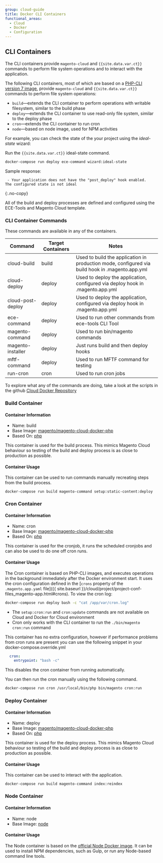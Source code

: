 ```yaml
---
group: cloud-guide
title: Docker CLI Containers
functional_areas:
  - Cloud
  - Docker
  - Configuration
---
```


## CLI Containers

The CLI containers provide `magento-cloud` and `{{site.data.var.ct}}` commands to perform file system operations and to interact with the application.

The following CLI containers, most of which are based on a [PHP-CLI version 7 image](https://hub.docker.com/r/magento/magento-cloud-docker-php), provide `magento-cloud` and `{{site.data.var.ct}}` commands to perform file system operations:

-  `build`—extends the CLI container to perform operations with writable filesystem, similar to the build phase
-  `deploy`—extends the CLI container to use read-only file system, similar to the deploy phase
-  `cron`—extends the CLI container to run cron
-  `node`—based on node image, used for NPM activities

For example, you can check the state of the your project using the _ideal-state_ wizard:

Run the `{{site.data.var.ct}}` ideal-state command.

```bash
docker-compose run deploy ece-command wizard:ideal-state
```

Sample response:

```terminal
 - Your application does not have the "post_deploy" hook enabled.
The configured state is not ideal
```
{:.no-copy}

All of the build and deploy processes are defined and configured using the ECE-Tools and Magento Cloud template.

### CLI Container Commands

These commands are available in any of the containers.

| Command    | Target Containers   |  Notes
| ------------- |  ------------------ |------------------
| cloud-build | build | Used to build the application in production mode, configured via build hook in .magento.app.yml
| cloud-deploy | deploy | Used to deploy the application, configured via deploy hook in .magento.app.yml
| cloud-post-deploy | deploy | Used to deploy the application, configured via deploy hook in .magento.app.yml
| ece-command | deploy | Used to run other commands from ece-tools CLI Tool
| magento-command | deploy | Used to run bin/magento commands
| magento-installer | deploy | Just runs build and then deploy hooks
| mftf-command | deploy | Used to run MFTF command for testing
| run-cron | cron | Used to run cron jobs

To explore what any of the commands are doing, take a look at the scripts in the github [Cloud Docker Repository](https://github.com/magento/magento-cloud-docker/tree/develop/images/php/cli/bin)

### Build Container

#### Container Information

-  Name: build
-  Base Image: [magento/magento-cloud-docker-php](https://hub.docker.com/r/magento/magento-cloud-docker-php)
-  Based On: [php](https://hub.docker.com/_/php)

This container is used for the build process. This mimics Magento Cloud behaviour so testing of the build and deploy process is as close to production as possible.

#### Container Usage

This container can be used to run commands manually recreating steps from the build process.
```
docker-compose run build magento-command setup:static-content:deploy
```

### Cron Container

#### Container Information

-  Name: cron
-  Base Image: [magento/magento-cloud-docker-php](https://hub.docker.com/r/magento/magento-cloud-docker-php)
-  Based On: [php](https://hub.docker.com/_/php)

This container is used for the cronjob, it runs the scheduled cronjobs and can also be used to do one off cron runs.

#### Container Usage

The Cron container is based on PHP-CLI images, and executes operations in the background immediately after the Docker environment start. It uses the cron configuration defined in the [`crons` property of the `.magento.app.yaml` file]({{ site.baseurl }}/cloud/project/project-conf-files_magento-app.html#crons). To view the cron log:

```bash
docker-compose run deploy bash -c "cat /app/var/cron.log"
```

-  The `setup:cron:run` and `cron:update` commands are not available on Cloud and Docker for Cloud environment
-  Cron only works with the CLI container to run the `./bin/magento cron:run` command

This container has no extra configuration, however if performance problems from cron runs are present you can use the following snippet in your docker-compose.override.yml

```yaml
  cron:
    entrypoint: "bash -c"
```
This disables the cron container from running automatically.

You can then run the cron manually using the following command.

```bash
docker-compose run cron /usr/local/bin/php bin/magento cron:run
```

### Deploy Container

#### Container Information

-  Name: deploy
-  Base Image: [magento/magento-cloud-docker-php](https://hub.docker.com/r/magento/magento-cloud-docker-php)
-  Based On: [php](https://hub.docker.com/_/php)

This container is used for the deploy process. This mimics Magento Cloud behaviour so testing of the build and deploy process is as close to production as possible.

#### Container Usage

This container can be used to interact with the application.
```
docker-compose run build magento-command index:reindex
```

### Node Container

#### Container Information

-  Name: node
-  Base Image: [node](https://hub.docker.com/_/node)

#### Container Usage
The Node container is based on the [official Node Docker image](https://hub.docker.com/_/node/). It can be used to install NPM dependencies, such as Gulp, or run any Node-based command line tools.

